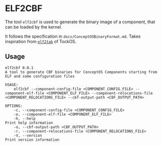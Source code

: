 # ELF2CBF
The tool `elf2cbf` is used to generate the binary image of a component, that can be loaded by the kernel.

It follows the specification in `docs/ConceptOSBinaryFormat.md`.
Takes inspiration from [`elf2tab`](https://github.com/tock/elf2tab) of TockOS.

## Usage
```
elf2cbf 0.0.1
A tool to generate CBF binaries for ConceptOS Components starting from ELF and some configuration files

USAGE:
    elf2cbf --component-config-file <COMPONENT_CONFIG_FILE> --component-elf-file <COMPONENT_ELF_FILE> --component-relocations-file <COMPONENT_RELOCATIONS_FILE> --cbf-output-path <CBF_OUTPUT_PATH>

OPTIONS:
    -c, --component-config-file <COMPONENT_CONFIG_FILE>              
    -e, --component-elf-file <COMPONENT_ELF_FILE>                    
    -h, --help                                                       Print help information
    -o, --cbf-output-path <CBF_OUTPUT_PATH>                          
    -r, --component-relocations-file <COMPONENT_RELOCATIONS_FILE>    
    -V, --version                                                    Print version information
```